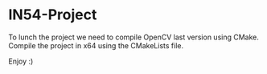 IN54-Project
============

To lunch the project we need to compile OpenCV last version using CMake.
Compile the project in x64 using the CMakeLists file.

Enjoy :)